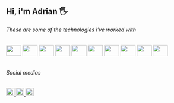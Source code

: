 ## Hi, i'm Adrian 🖐
###### These are some of the technologies i've worked with
<div style="display: inline_block">
  <img align="center" height="28" width="40" src="https://cdn.jsdelivr.net/gh/devicons/devicon/icons/figma/figma-original.svg" />
  <img align="center" height="30" width="40" src="https://cdn.jsdelivr.net/gh/devicons/devicon/icons/html5/html5-original-wordmark.svg" />
  <img align="center" height="30" width="40" src="https://cdn.jsdelivr.net/gh/devicons/devicon/icons/css3/css3-original-wordmark.svg" />
  <img align="center" height="30" width="40" src="https://cdn.jsdelivr.net/gh/devicons/devicon/icons/javascript/javascript-original.svg" />
  <img align="center" height="30" width="40" src="https://cdn.jsdelivr.net/gh/devicons/devicon/icons/typescript/typescript-original.svg" />
  <img align="center" height="30" width="40" src="https://cdn.jsdelivr.net/gh/devicons/devicon/icons/react/react-original.svg" />
  <img align="center" height="30" width="40" src="https://cdn.jsdelivr.net/gh/devicons/devicon/icons/nodejs/nodejs-original.svg" />
  <img align="center" height="30" width="40" src="https://cdn.jsdelivr.net/gh/devicons/devicon/icons/docker/docker-plain.svg" />  
  <img align="center" height="30" width="40" src="https://cdn.jsdelivr.net/gh/devicons/devicon/icons/java/java-original.svg" />
  <img align="center" height="30" width="40" src="https://cdn.jsdelivr.net/gh/devicons/devicon/icons/git/git-original.svg" />
</div>
<br>

###### Social medias
<div>
  <a href="instagram.com/adrianmdeiros/" >
    <img height="22px" src="https://img.shields.io/badge/Instagram-E4405F?style=for-the-badge&logo=instagram&logoColor=white" />
  </a>
  <a href="mailto:lima.adrian13@gmail.com" >
    <img height="22px" src="https://img.shields.io/badge/Gmail-E4405F?style=for-the-badge&logo=gmail&color=red&logoColor=white" />
  </a>
  <a href="https://twitter.com/adrianmdeiros" >
    <img height="22px" src="https://img.shields.io/badge/Twitter-E4405F?style=for-the-badge&logo=twitter&color=blue&logoColor=white" />
  </a>
</div>

